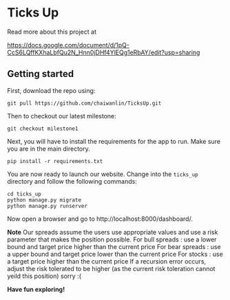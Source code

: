 # Ticks Up
Read more about this project at

https://docs.google.com/document/d/1pQ-CcS6LQffKXhaLbfQu2N_Hnn0jDHf4YlEQg1eRbAY/edit?usp=sharing
## Getting started
First, download the repo using:
````
git pull https://github.com/chaiwanlin/TicksUp.git
````
Then to checkout our latest milestone:
````
git checkout milestone1
````
Next, you will have to install the requirements for the app to run.
Make sure you are in the main directory.
````
pip install -r requirements.txt
````
You are now ready to launch our website.
Change into the `ticks_up` directory and follow the following commands:
````
cd ticks_up
python manage.py migrate
python manage.py runserver
````
Now open a browser and go to http://localhost:8000/dashboard/.

**Note**
Our spreads assume the users use appropriate values and use a risk parameter that makes the position possible.
For bull spreads : use a lower bound and target price higher than the current price
For bear spreads : use a upper bound and target price lower than the current price
For stocks : use a target price higher than the current price
If a recursion error occurs, adjust the risk tolerated to be higher (as the current risk toleration cannot yeild this position)
sorry :(

**Have fun exploring!**
